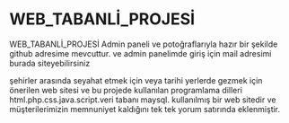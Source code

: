 # WEB_TABANLİ_PROJESİ
 WEB_TABANLİ_PROJESİ
 Admin paneli ve potoğraflarıyla hazır bir şekilde github adresime mevcuttur.
 ve admin panelimde giriş için mail adresimi burada siteyebilirsiniz 
 
 şehirler arasında seyahat etmek için veya tarihi yerlerde gezmek için önerilen web sitesi 
ve bu projede kullanılan programlama dilleri 
html.php.css.java.script.veri tabanı maysql.
kullanılmış bir web sitedir ve müşterilerimizin memnuniyet kaldığını tek tek yorum satırında eklenmiştir.
